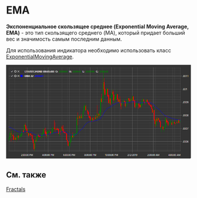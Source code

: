# EMA

**Экспоненциальное скользящее среднее (Exponential Moving Average, EMA)** \- это тип скользящего среднего (MA), который придает больший вес и значимость самым последним данным. 

Для использования индикатора необходимо использовать класс [ExponentialMovingAverage](../api/StockSharp.Algo.Indicators.ExponentialMovingAverage.html). 

![IndicatorExponentialMovingAverage](../images/IndicatorExponentialMovingAverage.png)

## См. также

[Fractals](IndicatorFractals.md)
